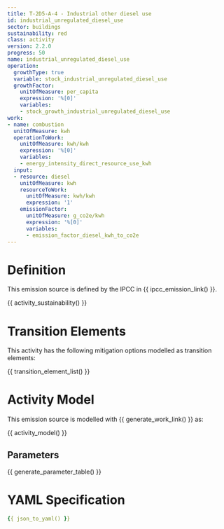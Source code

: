 ```yaml
---
title: T-2D5-A-4 - Industrial other diesel use
id: industrial_unregulated_diesel_use
sector: buildings
sustainability: red
class: activity
version: 2.2.0
progress: 50
name: industrial_unregulated_diesel_use
operation:
  growthType: true
  variable: stock_industrial_unregulated_diesel_use
  growthFactor:
    unitOfMeasure: per_capita
    expression: '%[0]'
    variables:
    - stock_growth_industrial_unregulated_diesel_use
work:
- name: combustion
  unitOfMeasure: kwh
  operationToWork:
    unitOfMeasure: kwh/kwh
    expression: '%[0]'
    variables:
    - energy_intensity_direct_resource_use_kwh
  input:
  - resource: diesel
    unitOfMeasure: kwh
    resourceToWork:
      unitOfMeasure: kwh/kwh
      expression: '1'
    emissionFactor:
      unitOfMeasure: g_co2e/kwh
      expression: '%[0]'
      variables:
      - emission_factor_diesel_kwh_to_co2e
---
```

# Definition
This emission source is defined by the IPCC in {{ ipcc_emission_link() }}.


{{ activity_sustainability() }}

# Transition Elements

This activity has the following mitigation options modelled as transition elements:

{{ transition_element_list() }}

# Activity Model
This emission source is modelled with {{ generate_work_link() }} as:

{{ activity_model() }}

## Parameters

{{ generate_parameter_table() }}

# YAML Specification

```yaml
{{ json_to_yaml() }}
```